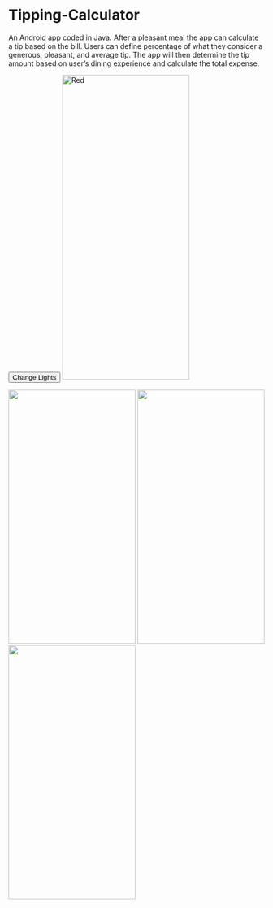 # Tipping-Calculator

An Android app coded in Java. After a pleasant meal the app can calculate a tip based on the bill. 
Users can define percentage of what they consider a generous, pleasant, and average tip. The 
app will then determine the tip amount based on user’s dining experience and calculate the total 
expense.

<button type="button" onclick="lewis()">
Change Lights</button>
<img src="https://user-images.githubusercontent.com/61510855/137009996-74b5f3c7-619d-4eb8-9e4b-252e2c532020.png" alt="Red" id="pic" style="width:250px;height:600px;">
<p>
<img src="https://user-images.githubusercontent.com/61510855/137009996-74b5f3c7-619d-4eb8-9e4b-252e2c532020.png" width="250" height="500">

<img src="https://user-images.githubusercontent.com/61510855/137010013-cd741054-ae02-4fc6-970b-874be52a1e3a.png" width="250" height="500">

<img src="https://user-images.githubusercontent.com/61510855/137010023-12eac0c7-fb9a-4974-8944-ddac57adc925.png" width="250" height="500">
</p>
